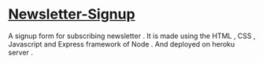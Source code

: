 # [Newsletter-Signup](https://lit-bastion-39263.herokuapp.com/)
A signup form for subscribing newsletter  . 
It is made using the HTML , CSS , Javascript and Express framework of Node . And deployed on heroku server  . 
